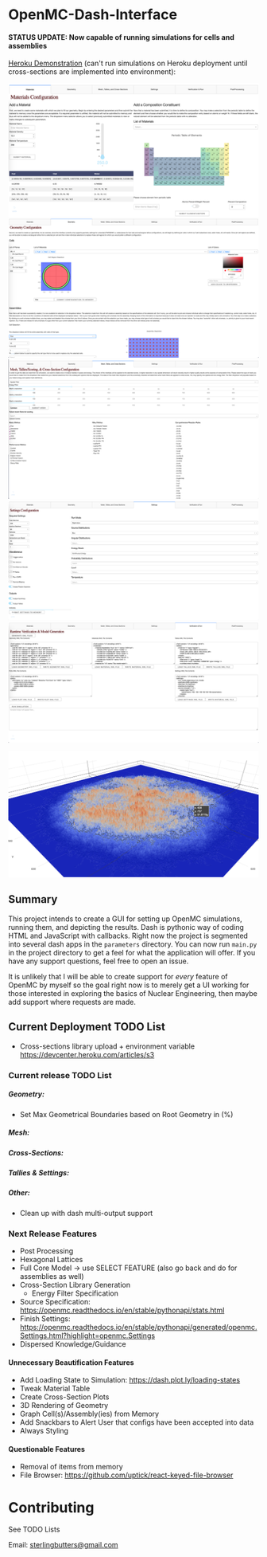 # OpenMC-Dash-Interface
#### STATUS UPDATE: Now capable of running simulations for cells and assemblies

[Heroku Demonstration](https://openmc-dash-interface.herokuapp.com/parameters/material) 
(can't run simulations on Heroku deployment until cross-sections are implemented into environment):


![alt text](examples/material_demo_page.png)
![alt text](examples/geometry_demo_page.png)
![alt text](examples/mesh_demo_page.png)
![alt text](examples/settings_demo_page.png)
![alt text](examples/runtime_demo_page.png)

![alt text](examples/Score.png)

## Summary
This project intends to create a GUI for setting up OpenMC simulations, running them, and depicting the results. 
Dash is pythonic way of coding HTML and JavaScript with callbacks. Right now the project is segmented into several dash apps in 
the `parameters` directory. You can now run `main.py` in the project directory to get a feel for what the application will
offer. If you have any support questions, feel free to open an issue.

It is unlikely that I will be able to create support for *every* feature of OpenMC by myself so the goal right now is to 
merely get a UI working for those interested in exploring the basics of Nuclear Engineering, then maybe add support where requests 
are made. 

## Current Deployment TODO List
- Cross-sections library upload + environment variable
https://devcenter.heroku.com/articles/s3

### Current release TODO List
##### Geometry:
- Set Max Geometrical Boundaries based on Root Geometry in (%)
##### Mesh:
##### Cross-Sections:
##### Tallies & Settings:
##### Other:
- Clean up with dash multi-output support

### Next Release Features
- Post Processing
- Hexagonal Lattices
- Full Core Model -> use SELECT FEATURE (also go back and do for assemblies as well)
- Cross-Section Library Generation
    - Energy Filter Specification 
- Source Specification: https://openmc.readthedocs.io/en/stable/pythonapi/stats.html
- Finish Settings: https://openmc.readthedocs.io/en/stable/pythonapi/generated/openmc.Settings.html?highlight=openmc.Settings
- Dispersed Knowledge/Guidance

#### Unnecessary Beautification Features
- Add Loading State to Simulation: https://dash.plot.ly/loading-states
- Tweak Material Table
- Create Cross-Section Plots
- 3D Rendering of Geometry
- Graph Cell(s)/Assembly(ies) from Memory
- Add Snackbars to Alert User that configs have been accepted into data
- Always Styling

#### Questionable Features
- Removal of items from memory
- File Browser: https://github.com/uptick/react-keyed-file-browser

# Contributing
See TODO Lists

Email: sterlingbutters@gmail.com
